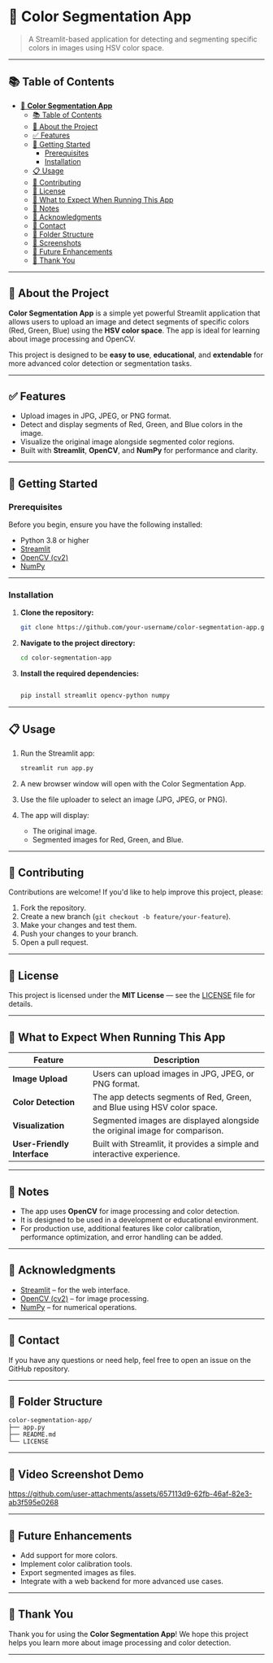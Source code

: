 # 🎨 **Color Segmentation App**

> A Streamlit-based application for detecting and segmenting specific colors in images using HSV color space.

---

## 📚 Table of Contents

- [🎨 **Color Segmentation App**](#-color-segmentation-app)
  - [📚 Table of Contents](#-table-of-contents)
  - [📌 About the Project](#-about-the-project)
  - [✅ Features](#-features)
  - [🚀 Getting Started](#-getting-started)
    - [Prerequisites](#prerequisites)
    - [Installation](#installation)
  - [📋 Usage](#-usage)
  - [🤝 Contributing](#-contributing)
  - [📄 License](#-license)
  - [📌 What to Expect When Running This App](#-what-to-expect-when-running-this-app)
  - [📌 Notes](#-notes)
  - [📌 Acknowledgments](#-acknowledgments)
  - [📌 Contact](#-contact)
  - [📌 Folder Structure](#-folder-structure)
  - [📌 Screenshots](#-screenshots)
  - [📌 Future Enhancements](#-future-enhancements)
  - [📌 Thank You](#-thank-you)

---

## 📌 About the Project

**Color Segmentation App** is a simple yet powerful Streamlit application that allows users to upload an image and detect segments of specific colors (Red, Green, Blue) using the **HSV color space**. The app is ideal for learning about image processing and OpenCV.

This project is designed to be **easy to use**, **educational**, and **extendable** for more advanced color detection or segmentation tasks.

---

## ✅ Features

- Upload images in JPG, JPEG, or PNG format.
- Detect and display segments of Red, Green, and Blue colors in the image.
- Visualize the original image alongside segmented color regions.
- Built with **Streamlit**, **OpenCV**, and **NumPy** for performance and clarity.

---

## 🚀 Getting Started

### Prerequisites

Before you begin, ensure you have the following installed:

- Python 3.8 or higher
- [Streamlit](https://streamlit.io/)
- [OpenCV (cv2)](https://pypi.org/project/opencv-python/)
- [NumPy](https://numpy.org/)

---

### Installation

1. **Clone the repository:**

   ```bash
   git clone https://github.com/your-username/color-segmentation-app.git
   ```

2. **Navigate to the project directory:**

   ```bash
   cd color-segmentation-app
   ```

3. **Install the required dependencies:**

   ```bash

   pip install streamlit opencv-python numpy
   ```

---

## 📋 Usage

1. Run the Streamlit app:

   ```bash
   streamlit run app.py
   ```

2. A new browser window will open with the Color Segmentation App.

3. Use the file uploader to select an image (JPG, JPEG, or PNG).

4. The app will display:
   - The original image.
   - Segmented images for Red, Green, and Blue.

---

## 🤝 Contributing

Contributions are welcome! If you'd like to help improve this project, please:

1. Fork the repository.
2. Create a new branch (`git checkout -b feature/your-feature`).
3. Make your changes and test them.
4. Push your changes to your branch.
5. Open a pull request.

---

## 📄 License

This project is licensed under the **MIT License** — see the [LICENSE](LICENSE) file for details.

---

## 📌 What to Expect When Running This App

| Feature                     | Description                                                                 |
| --------------------------- | --------------------------------------------------------------------------- |
| **Image Upload**            | Users can upload images in JPG, JPEG, or PNG format.                        |
| **Color Detection**         | The app detects segments of Red, Green, and Blue using HSV color space.     |
| **Visualization**           | Segmented images are displayed alongside the original image for comparison. |
| **User-Friendly Interface** | Built with Streamlit, it provides a simple and interactive experience.      |

---

## 📌 Notes

- The app uses **OpenCV** for image processing and color detection.
- It is designed to be used in a development or educational environment.
- For production use, additional features like color calibration, performance optimization, and error handling can be added.

---

## 📌 Acknowledgments

- [Streamlit](https://streamlit.io/) – for the web interface.
- [OpenCV (cv2)](https://pypi.org/project/opencv-python/) – for image processing.
- [NumPy](https://numpy.org/) – for numerical operations.

---

## 📌 Contact

If you have any questions or need help, feel free to open an issue on the GitHub repository.

---

## 📌 Folder Structure

```
color-segmentation-app/
├── app.py
├── README.md
└── LICENSE
```

---

## 📌 Video Screenshot Demo


https://github.com/user-attachments/assets/657113d9-62fb-46af-82e3-ab3f595e0268



---

## 📌 Future Enhancements

- Add support for more colors.
- Implement color calibration tools.
- Export segmented images as files.
- Integrate with a web backend for more advanced use cases.

---

## 📌 Thank You

Thank you for using the **Color Segmentation App**! We hope this project helps you learn more about image processing and color detection.

---


